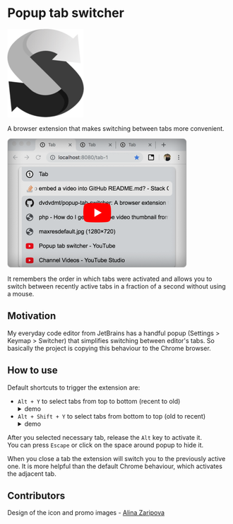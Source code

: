 # Popup tab switcher #

![Popup tab switcher logo](./readme-assets/tab-switcher-logo.png)

A browser extension that makes switching between tabs more convenient.

[![Popup tab switcher work demo](./readme-assets/youtube-preview.png)](https://youtu.be/JyX3lk-OrXw)

It remembers the order in which tabs were activated and allows you to switch 
between recently active tabs in a fraction of a second without using a mouse.

## Motivation ##

My everyday code editor from JetBrains has 
a handful popup (Settings > Keymap > Switcher) that simplifies switching between
editor's tabs. So basically the project is copying this behaviour to the Chrome 
browser.

## How to use ##

Default shortcuts to trigger the extension are:
<ul>
  <li>
    <code>Alt + Y</code> to select tabs from top to bottom (recent to old)
    <details><summary>demo</summary>
      <img src="./readme-assets/switching-forward.gif" alt="Work demo. Switching forward" />
    </details> 
  </li>
  <li>
    <code>Alt + Shift + Y</code> to select tabs from bottom to top (old to recent)
    <details><summary>demo</summary>
      <img src="./readme-assets/switching-backward.gif" alt="Work demo. Switching backward" />
    </details> 
  </li>
</ul>

After you selected necessary tab, release the `Alt` key to activate it.  
You can press `Escape` or click on the space around popup to hide it. 

When you close a tab the extension will switch you to the previously active one. 
It is more helpful than the default Chrome behaviour, which activates the adjacent tab.

## Contributors ##

Design of the icon and promo images - [Alina Zaripova](https://www.behance.net/alicilinia)

